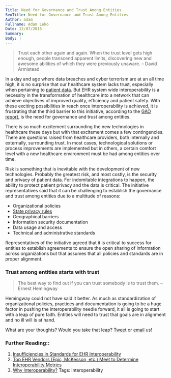 ```yaml
---
Title: Need for Governance and Trust Among Entities
SeoTitle: Need for Governance and Trust Among Entities
Author: adam
Fullname: Adam Leko
Date: 12/07/2015
Summary:
Body: |
---
```

> Trust each other again and again. When the trust level gets high enough, people transcend apparent limits, discovering new and awesome abilities of which they were previously unaware. – David Armistead

In a day and age where data breaches and cyber terrorism are at an all time high, it is no surprise that our healthcare system lacks trust, especially when pertaining to [patient data](https://catalyze.io/learn/what-is-protected-health-information-or-phi). But EHR system wide interoperability is a necessity in the transformation of healthcare into a network that can achieve objectives of improved quality, efficiency and patient safety. With these exciting possibilities in reach once interoperability is achieved, it is frustrating that the third barrier to this initiative, according to the [GAO report](http://www.gao.gov/assets/680/672585.pdf), is the need for governance and trust among entities.

There is so much excitement surrounding the new technologies in healthcare these days but with that excitement comes a few contingencies. There are questions raised from healthcare providers, both internally and externally, surrounding trust. In most cases, technological solutions or process improvements are implemented but in others, a certain comfort level with a new healthcare environment must be had among entities over time.

Risk is something that is inevitable with the development of new technologies. Probably the greatest risk, and most costly, is the security and privacy of patient data. For indomitable integrations to happen, the ability to protect patient privacy and the data is critical. The initiative representatives said that it can be challenging to establish the governance and trust among entities due to a multitude of reasons:

- Organizational policies
- [State privacy rules](https://catalyze.io/blog/variation-in-state-privacy-laws)
- Geographical barriers
- Information security documentation
- Data usage and access
- Technical and administrative standards

Representatives of the initiative agreed that it is critical to success for entities to establish agreements to ensure the open sharing of information across organizations but that assumes that all policies and standards are in proper alignment.

### Trust among entities starts with trust

> The best way to find out if you can trust somebody is to trust them. – Ernest Hemingway

Hemingway could not have said it better. As much as standardization of organizational policies, practices and documentation is going to be a huge factor in pushing the interoperability needle forward, it all is going to start with a leap of pure faith. Entities will need to trust that goals are in alignment and no ill will is at hand.

What are your thoughts? Would you take that leap? [Tweet](https://twitter.com/catalyzeio) or [email](hello@catalyze.io) us!

### Further Reading::

1. [Insufficiencies in Standards for EHR Interoperability](https://catalyze.io/blog/insufficiencies-in-standards-for-ehr-interoperability)
2. [Top EHR Vendors (Epic, McKesson, etc.) Meet to Determine Interoperability Metrics](https://catalyze.io/blog/top-ehr-vendors-epic-mckesson-etc-meet-to-determine-interoperability-metrics)
3. [Why Interoperability?](https://catalyze.io/blog/why-interoperability)
Tags: interoperability
